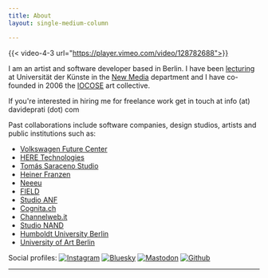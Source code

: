 ```yaml
---
title: About
layout: single-medium-column

---
```



<!-- {{< img src="/img/posts/grass/grass.jpg" caption="Steve Francia" >}} -->


{{< video-4-3 url="https://player.vimeo.com/video/128782688">}}

I am an artist and software developer based in Berlin.
I have been [lecturing](/teaching) at Universität der Künste in the [New Media](https://newmedia.udk-berlin.de/about) department and I have co-founded in 2006 the [IOCOSE](http://iocose.org) art collective.

If you're interested in hiring me for freelance work get in touch at info (at) davideprati (dot) com 


Past collaborations include software companies, design studios, artists and public institutions such as:

- [Volkswagen Future Center](https://schiffbauergasse.de/poi/vw-group-future-center-europe)
- [HERE Technologies](https://www.here.com/)
- [Tomás Saraceno Studio](https://studiotomassaraceno.org/)
- [Heiner Franzen](https://www.heinerfranzen.de/)
- [Neeeu](https://neu.io/)
- [FIELD](https://field.io/)
- [Studio ANF](https://studioanf.com/)
- [Cognita.ch](https://cognita.ch/)
- [Channelweb.it](https://www.channelweb.it/)
- [Studio NAND](https://www.nand.io/)
- [Humboldt University Berlin](https://www.hu-berlin.de/en)
- [University of Art Berlin](https://newmedia.udk-berlin.de/)



Social profiles: [![Instagram](/img/social/instagram.png)](https://www.instagram.com/edapx)  [![Bluesky](/img/social/bluesky.png)](https://bsky.app/profile/edapx.bsky.social) [![Mastodon](/img/social/mastodon.png)](https://mastodon.gamedev.place/@edapx)  [![Github](/img/social/github.png)](https://www.github.com/edap)

---